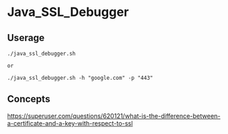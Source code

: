 # Java_SSL_Debugger

## Userage
```
./java_ssl_debugger.sh

or

./java_ssl_debugger.sh -h "google.com" -p "443"

```

## Concepts
https://superuser.com/questions/620121/what-is-the-difference-between-a-certificate-and-a-key-with-respect-to-ssl

